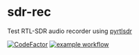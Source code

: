 # sdr-rec
Test RTL-SDR audio recorder using [pyrtlsdr](https://github.com/pyrtlsdr/pyrtlsdr)

[![CodeFactor](https://www.codefactor.io/repository/github/mpsparrow/sdr-rec/badge)](https://www.codefactor.io/repository/github/mpsparrow/sdr-rec)
[![example workflow](https://github.com/mpsparrow/sdr-rec/actions/workflows/black.yml/badge.svg)](https://github.com/mpsparrow/sdr-rec/actions/workflows/black.yml)
